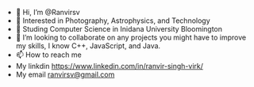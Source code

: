 - 👋 Hi, I’m @Ranvirsv
- 👀 Interested in Photography, Astrophysics, and Technology
- 🌱 Studing Computer Science in Inidana University Bloomington
- 💞️ I’m looking to collaborate on any projects you might have to improve my skills, I know C++, JavaScript, and Java.
- 📫 How to reach me 
- My linkdin https://www.linkedin.com/in/ranvir-singh-virk/
- My email ranvirsv@gmail.com
